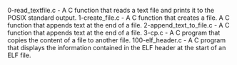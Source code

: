 0-read_textfile.c - A C function that reads a text file and prints it to the POSIX standard output.
1-create_file.c - A C function that creates a file.
A C function that appends text at the end of a file.
2-append_text_to_file.c - A C function that appends text at the end of a file.
3-cp.c - A C program that copies the content of a file to another file.
100-elf_header.c - A C program that displays the information contained in the ELF header at the start of an ELF file.
